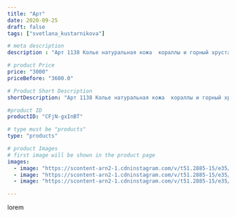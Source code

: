 ```yaml
---
title: "Арт"
date: 2020-09-25
draft: false
tags: ["svetlana_kustarnikova"]

# meta description
description : "Арт 1138 Колье натуральная кожа  кораллы и горный хрусталь. А назвала его  Лёд и Пламя"

# product Price
price: "3000"
priceBefore: "3600.0"

# Product Short Description
shortDescription: "Арт 1138 Колье натуральная кожа  кораллы и горный хрусталь. А назвала его  Лёд и Пламя"

#product ID
productID: "CFjN-gxInBT"

# type must be "products"
type: "products"

# product Images
# first image will be shown in the product page
images:
  - image: "https://scontent-arn2-1.cdninstagram.com/v/t51.2885-15/e35/120199202_129322932229924_6222319408051264924_n.jpg?_nc_ht=scontent-arn2-1.cdninstagram.com&_nc_cat=104&_nc_ohc=huGCrWojNHMAX8YfvSQ&se=7&tp=1&oh=cc685e46b567eb593a8d21b7521cb4cd&oe=6061899D&ig_cache_key=MjQwNTgyODA4NjQ1MjE0OTI1Ng%3D%3D.2"
  - image: "https://scontent-arn2-1.cdninstagram.com/v/t51.2885-15/e35/120089700_703909620473920_7948215744706823891_n.jpg?_nc_ht=scontent-arn2-1.cdninstagram.com&_nc_cat=104&_nc_ohc=PB2pbRs5HhsAX_rWokL&se=7&tp=1&oh=9dc3698cd0b0d4d9f5f650ea53846526&oe=605EC1AB&ig_cache_key=MjQwNTgyODA4NjQ2ODg5NjEyNA%3D%3D.2"
  - image: "https://scontent-arn2-1.cdninstagram.com/v/t51.2885-15/e35/120141170_2378058402499396_1551434403786373630_n.jpg?_nc_ht=scontent-arn2-1.cdninstagram.com&_nc_cat=104&_nc_ohc=0qsuL1X0TZEAX-t-CAn&se=7&tp=1&oh=f33acf5840d95d6fd75bb21f71168735&oe=605F69F4&ig_cache_key=MjQwNTgyODA4NjQ2MDUwNzQ1NQ%3D%3D.2"

---
```

lorem
